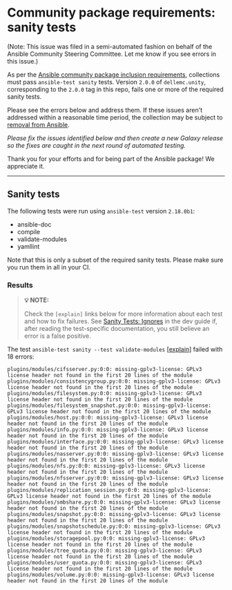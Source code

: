 # Community package requirements: sanity tests

(Note: This issue was filed in a semi-automated fashion on behalf of the Ansible Community Steering Committee. Let me know if you see errors in this issue.)

As per the [Ansible community package inclusion requirements][ci-testing], collections must pass `ansible-test sanity` tests. Version `2.0.0` of `dellemc.unity`, corresponding to the `2.0.0` tag in this repo, fails one or more of the required sanity tests.


Please see the errors below and address them. If these issues aren't addressed within a reasonable time period, the collection may be subject to [removal from Ansible][removal].

*Please fix the issues identified below and then create a new Galaxy release so the fixes are caught in the next round of automated testing.*

Thank you for your efforts and for being part of the Ansible package! We appreciate it.

---

## Sanity tests

The following tests were run using `ansible-test` version `2.18.0b1`:

- ansible-doc
- compile
- validate-modules
- yamllint

Note that this is only a subset of the required sanity tests. Please make sure you run them in all in your CI.

### Results

> **💡 NOTE:**
>
> Check the `[explain]` links below for more information about each test and how to fix failures.
> See [Sanity Tests: Ignores](https://docs.ansible.com/ansible/latest/dev_guide/testing/sanity/ignores.html) in the dev guide if, after reading the test-specific documentation, you still believe an error is a false positive.

The test `ansible-test sanity --test validate-modules` [[explain](https://docs.ansible.com/ansible-core/devel/dev_guide/testing/sanity/validate-modules.html)] failed with 18 errors:

``` text
plugins/modules/cifsserver.py:0:0: missing-gplv3-license: GPLv3 license header not found in the first 20 lines of the module
plugins/modules/consistencygroup.py:0:0: missing-gplv3-license: GPLv3 license header not found in the first 20 lines of the module
plugins/modules/filesystem.py:0:0: missing-gplv3-license: GPLv3 license header not found in the first 20 lines of the module
plugins/modules/filesystem_snapshot.py:0:0: missing-gplv3-license: GPLv3 license header not found in the first 20 lines of the module
plugins/modules/host.py:0:0: missing-gplv3-license: GPLv3 license header not found in the first 20 lines of the module
plugins/modules/info.py:0:0: missing-gplv3-license: GPLv3 license header not found in the first 20 lines of the module
plugins/modules/interface.py:0:0: missing-gplv3-license: GPLv3 license header not found in the first 20 lines of the module
plugins/modules/nasserver.py:0:0: missing-gplv3-license: GPLv3 license header not found in the first 20 lines of the module
plugins/modules/nfs.py:0:0: missing-gplv3-license: GPLv3 license header not found in the first 20 lines of the module
plugins/modules/nfsserver.py:0:0: missing-gplv3-license: GPLv3 license header not found in the first 20 lines of the module
plugins/modules/replication_session.py:0:0: missing-gplv3-license: GPLv3 license header not found in the first 20 lines of the module
plugins/modules/smbshare.py:0:0: missing-gplv3-license: GPLv3 license header not found in the first 20 lines of the module
plugins/modules/snapshot.py:0:0: missing-gplv3-license: GPLv3 license header not found in the first 20 lines of the module
plugins/modules/snapshotschedule.py:0:0: missing-gplv3-license: GPLv3 license header not found in the first 20 lines of the module
plugins/modules/storagepool.py:0:0: missing-gplv3-license: GPLv3 license header not found in the first 20 lines of the module
plugins/modules/tree_quota.py:0:0: missing-gplv3-license: GPLv3 license header not found in the first 20 lines of the module
plugins/modules/user_quota.py:0:0: missing-gplv3-license: GPLv3 license header not found in the first 20 lines of the module
plugins/modules/volume.py:0:0: missing-gplv3-license: GPLv3 license header not found in the first 20 lines of the module
```




[ci-testing]: https://docs.ansible.com/ansible/latest/community/collection_contributors/collection_requirements.html#ci-testing
[repo-mgmt]: https://docs.ansible.com/ansible/latest/community/collection_contributors/collection_requirements.html#repository-management
[removal]: https://github.com/ansible-collections/overview/blob/main/removal_from_ansible.rst
